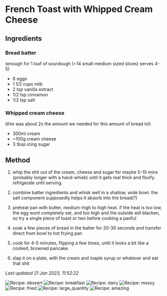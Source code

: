 # French Toast with Whipped Cream Cheese

## Ingredients

### Bread batter 

(enough for 1 loaf of sourdough (~14 small-medium sized slices) serves 4-5)

- 6 eggs
- 1 1/2 cups milk
- 2 tsp vanilla extract
- 1/2 tsp cinnamon
- 1/2 tsp salt

### Whipped cream cheese 

(this was about 2x the amount we needed for this amount of bread lol)

- 300ml cream
- ~100g cream cheese
- 3 tbsp icing sugar

## Method

1. whip the shit out of the cream, cheese and sugar for maybe 5-10 mins (probably longer with a hand-whisk) until it gets real thick and floofy. refrigerate until serving.

2. combine batter ingredients and whisk well in a shallow, wide bowl. the salt component supposedly helps it absorb into the bread(?)

3. preheat pan with butter, medium-high to high heat. if the heat is too low, the egg wont completely set, and too high and the outside will blacken, so try a single piece of toast or two before cooking a panful

4. soak a few pieces of bread in the batter for 20-30 seconds and transfer direct from bowl to hot frying pan

5. cook for 4-5 minutes, flipping a few times, until it looks a bit like a cooked, browned pancake.

6. slap it on a plate, with the cream and maple syrup or whatever and eat that shit

*Last updated 21 Jan 2023, 11:52:22*

![Recipe: dessert](https://img.shields.io/badge/tag-dessert-blue.svg) ![Recipe: breakfast](https://img.shields.io/badge/tag-breakfast-blue.svg) ![Recipe: dairy](https://img.shields.io/badge/tag-dairy-blue.svg) ![Recipe: messy](https://img.shields.io/badge/tag-messy-blue.svg) ![Recipe: fried](https://img.shields.io/badge/tag-fried-blue.svg) ![Recipe: large_quantity](https://img.shields.io/badge/tag-large_quantity-blue.svg) ![Recipe: amazing](https://img.shields.io/badge/tag-amazing-blue.svg)
